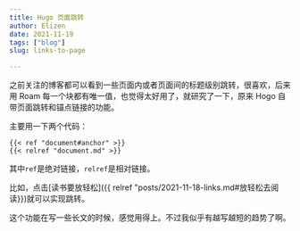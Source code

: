 ```yaml
---
title: Hugo 页面跳转
author: Elizen
date: 2021-11-19
tags: ["blog"]
slug: links-to-page

---
```


之前关注的博客都可以看到一些页面内或者页面间的标题级别跳转，很喜欢，后来用 Roam 每一个块都有唯一值，也觉得太好用了，就研究了一下，原来 Hogo 自带页面跳转和锚点链接的功能。

主要用一下两个代码：

```
{{< ref "document#anchor" >}}
{{< relref "document.md" >}}
```

其中`ref`是绝对链接，`relref`是相对链接。

比如，点击[读书要放轻松]({{ relref "posts/2021-11-18-links.md#放轻松去阅读}})就可以实现跳转。

这个功能在写一些长文的时候，感觉用得上。不过我似乎有越写越短的趋势了啊。